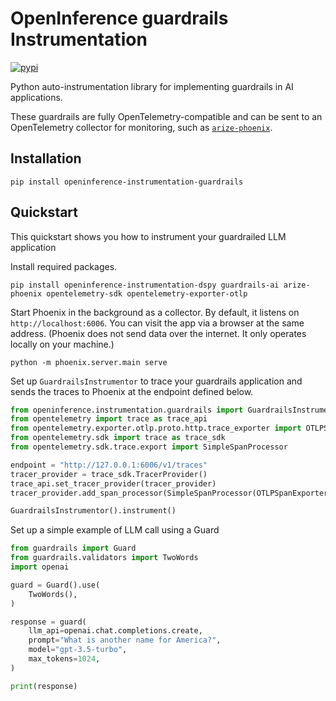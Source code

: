 # OpenInference guardrails Instrumentation

[![pypi](https://badge.fury.io/py/openinference-instrumentation-guardrails.svg)](https://pypi.org/project/openinference-instrumentation-guardrails/)

Python auto-instrumentation library for implementing guardrails in AI applications.

These guardrails are fully OpenTelemetry-compatible and can be sent to an OpenTelemetry collector for monitoring, such as [`arize-phoenix`](https://github.com/Arize-ai/phoenix).

## Installation

```shell
pip install openinference-instrumentation-guardrails
```

## Quickstart

This quickstart shows you how to instrument your guardrailed LLM application 

Install required packages.

```shell
pip install openinference-instrumentation-dspy guardrails-ai arize-phoenix opentelemetry-sdk opentelemetry-exporter-otlp
```

Start Phoenix in the background as a collector. By default, it listens on `http://localhost:6006`. You can visit the app via a browser at the same address. (Phoenix does not send data over the internet. It only operates locally on your machine.)

```shell
python -m phoenix.server.main serve
```

Set up `GuardrailsInstrumentor` to trace your guardrails application and sends the traces to Phoenix at the endpoint defined below.

```python
from openinference.instrumentation.guardrails import GuardrailsInstrumentor
from opentelemetry import trace as trace_api
from opentelemetry.exporter.otlp.proto.http.trace_exporter import OTLPSpanExporter
from opentelemetry.sdk import trace as trace_sdk
from opentelemetry.sdk.trace.export import SimpleSpanProcessor

endpoint = "http://127.0.0.1:6006/v1/traces"
tracer_provider = trace_sdk.TracerProvider()
trace_api.set_tracer_provider(tracer_provider)
tracer_provider.add_span_processor(SimpleSpanProcessor(OTLPSpanExporter(endpoint)))

GuardrailsInstrumentor().instrument()
```

Set up a simple example of LLM call using a Guard
```python
from guardrails import Guard
from guardrails.validators import TwoWords
import openai

guard = Guard().use(
    TwoWords(),
)

response = guard(
    llm_api=openai.chat.completions.create,
    prompt="What is another name for America?",
    model="gpt-3.5-turbo",
    max_tokens=1024,
)

print(response)
```